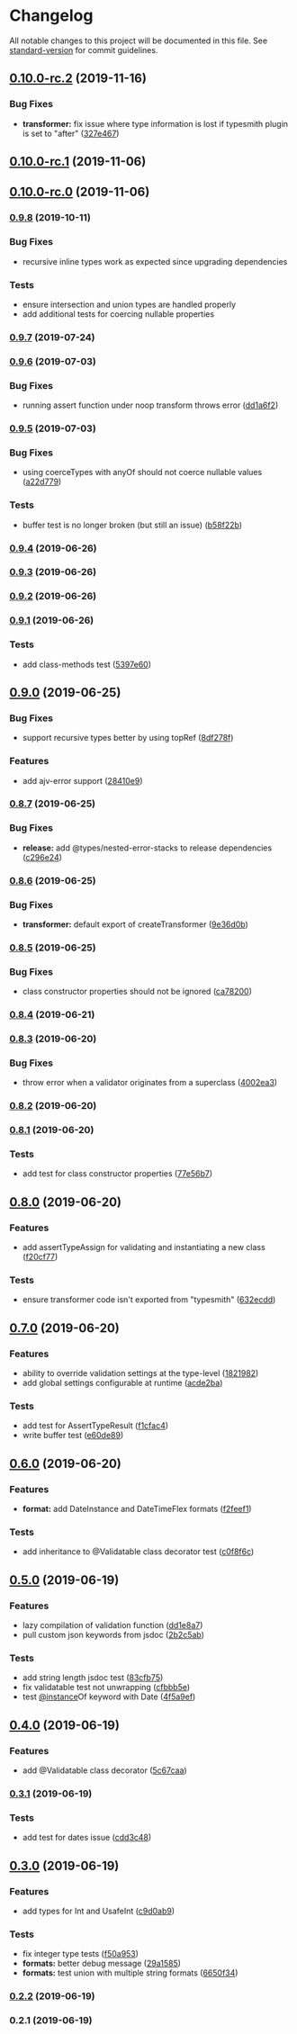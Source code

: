 # Changelog

All notable changes to this project will be documented in this file. See [standard-version](https://github.com/conventional-changelog/standard-version) for commit guidelines.

## [0.10.0-rc.2](https://github.com/sparebytes/typesmith/compare/v0.10.0-rc.1...v0.10.0-rc.2) (2019-11-16)


### Bug Fixes

* **transformer:** fix issue where type information is lost if typesmith plugin is set to "after" ([327e467](https://github.com/sparebytes/typesmith/commit/327e46797b592308287568b3f4fa5d15962109c2))

## [0.10.0-rc.1](https://github.com/sparebytes/typesmith/compare/v0.10.0-rc.0...v0.10.0-rc.1) (2019-11-06)

## [0.10.0-rc.0](https://github.com/sparebytes/typesmith/compare/v0.9.8...v0.10.0-rc.0) (2019-11-06)

### [0.9.8](https://github.com/sparebytes/typesmith/compare/v0.9.7...v0.9.8) (2019-10-11)


### Bug Fixes

* recursive inline types work as expected since upgrading dependencies


### Tests

* ensure intersection and union types are handled properly
* add additional tests for coercing nullable properties



### [0.9.7](https://github.com/sparebytes/typesmith/compare/v0.9.6...v0.9.7) (2019-07-24)



### [0.9.6](https://github.com/sparebytes/typesmith/compare/v0.9.5...v0.9.6) (2019-07-03)


### Bug Fixes

* running assert function under noop transform throws error ([dd1a6f2](https://github.com/sparebytes/typesmith/commit/dd1a6f2))



### [0.9.5](https://github.com/sparebytes/typesmith/compare/v0.9.4...v0.9.5) (2019-07-03)


### Bug Fixes

* using coerceTypes with anyOf should not coerce nullable values ([a22d779](https://github.com/sparebytes/typesmith/commit/a22d779))


### Tests

* buffer test is no longer broken (but still an issue) ([b58f22b](https://github.com/sparebytes/typesmith/commit/b58f22b))



### [0.9.4](https://github.com/sparebytes/typesmith/compare/v0.9.3...v0.9.4) (2019-06-26)



### [0.9.3](https://github.com/sparebytes/typesmith/compare/v0.9.2...v0.9.3) (2019-06-26)



### [0.9.2](https://github.com/sparebytes/typesmith/compare/v0.9.1...v0.9.2) (2019-06-26)



### [0.9.1](https://github.com/sparebytes/typesmith/compare/v0.9.0...v0.9.1) (2019-06-26)


### Tests

* add class-methods test ([5397e60](https://github.com/sparebytes/typesmith/commit/5397e60))



## [0.9.0](https://github.com/sparebytes/typesmith/compare/v0.8.7...v0.9.0) (2019-06-25)


### Bug Fixes

* support recursive types better by using topRef ([8df278f](https://github.com/sparebytes/typesmith/commit/8df278f))


### Features

* add ajv-error support ([28410e9](https://github.com/sparebytes/typesmith/commit/28410e9))



### [0.8.7](https://github.com/sparebytes/typesmith/compare/v0.8.6...v0.8.7) (2019-06-25)


### Bug Fixes

* **release:** add @types/nested-error-stacks to release dependencies ([c296e24](https://github.com/sparebytes/typesmith/commit/c296e24))



### [0.8.6](https://github.com/sparebytes/typesmith/compare/v0.8.5...v0.8.6) (2019-06-25)


### Bug Fixes

* **transformer:** default export of createTransformer ([9e36d0b](https://github.com/sparebytes/typesmith/commit/9e36d0b))



### [0.8.5](https://github.com/sparebytes/typesmith/compare/v0.8.4...v0.8.5) (2019-06-25)


### Bug Fixes

* class constructor properties should not be ignored ([ca78200](https://github.com/sparebytes/typesmith/commit/ca78200))



### [0.8.4](https://github.com/sparebytes/typesmith/compare/v0.8.3...v0.8.4) (2019-06-21)



### [0.8.3](https://github.com/sparebytes/typesmith/compare/v0.8.2...v0.8.3) (2019-06-20)


### Bug Fixes

* throw error when a validator originates from a superclass ([4002ea3](https://github.com/sparebytes/typesmith/commit/4002ea3))



### [0.8.2](https://github.com/sparebytes/typesmith/compare/v0.8.1...v0.8.2) (2019-06-20)



### [0.8.1](https://github.com/sparebytes/typesmith/compare/v0.8.0...v0.8.1) (2019-06-20)


### Tests

* add test for class constructor properties ([77e56b7](https://github.com/sparebytes/typesmith/commit/77e56b7))



## [0.8.0](https://github.com/sparebytes/typesmith/compare/v0.7.0...v0.8.0) (2019-06-20)


### Features

* add assertTypeAssign for validating and instantiating a new class ([f20cf77](https://github.com/sparebytes/typesmith/commit/f20cf77))


### Tests

* ensure transformer code isn't exported from "typesmith" ([632ecdd](https://github.com/sparebytes/typesmith/commit/632ecdd))



## [0.7.0](https://github.com/sparebytes/typesmith/compare/v0.6.0...v0.7.0) (2019-06-20)


### Features

* ability to override validation settings at the type-level ([1821982](https://github.com/sparebytes/typesmith/commit/1821982))
* add global settings configurable at runtime ([acde2ba](https://github.com/sparebytes/typesmith/commit/acde2ba))


### Tests

* add test for AssertTypeResult ([f1cfac4](https://github.com/sparebytes/typesmith/commit/f1cfac4))
* write buffer test ([e60de89](https://github.com/sparebytes/typesmith/commit/e60de89))



## [0.6.0](https://github.com/sparebytes/typesmith/compare/v0.5.0...v0.6.0) (2019-06-20)


### Features

* **format:** add DateInstance and DateTimeFlex formats ([f2feef1](https://github.com/sparebytes/typesmith/commit/f2feef1))


### Tests

* add inheritance to @Validatable class decorator test ([c0f8f6c](https://github.com/sparebytes/typesmith/commit/c0f8f6c))



## [0.5.0](https://github.com/sparebytes/typesmith/compare/v0.4.0...v0.5.0) (2019-06-19)


### Features

* lazy compilation of validation function ([dd1e8a7](https://github.com/sparebytes/typesmith/commit/dd1e8a7))
* pull custom json keywords from jsdoc ([2b2c5ab](https://github.com/sparebytes/typesmith/commit/2b2c5ab))


### Tests

* add string length jsdoc test ([83cfb75](https://github.com/sparebytes/typesmith/commit/83cfb75))
* fix validatable test not unwrapping ([cfbbb5e](https://github.com/sparebytes/typesmith/commit/cfbbb5e))
* test [@instance](https://github.com/instance)Of keyword with Date ([4f5a9ef](https://github.com/sparebytes/typesmith/commit/4f5a9ef))



## [0.4.0](https://github.com/sparebytes/typesmith/compare/v0.3.1...v0.4.0) (2019-06-19)


### Features

* add @Validatable class decorator ([5c67caa](https://github.com/sparebytes/typesmith/commit/5c67caa))



### [0.3.1](https://github.com/sparebytes/typesmith/compare/v0.3.0...v0.3.1) (2019-06-19)


### Tests

* add test for dates issue ([cdd3c48](https://github.com/sparebytes/typesmith/commit/cdd3c48))



## [0.3.0](https://github.com/sparebytes/typesmith/compare/v0.2.2...v0.3.0) (2019-06-19)


### Features

* add types for Int and UsafeInt ([c9d0ab9](https://github.com/sparebytes/typesmith/commit/c9d0ab9))


### Tests

* fix integer type tests ([f50a953](https://github.com/sparebytes/typesmith/commit/f50a953))
* **formats:** better debug message ([29a1585](https://github.com/sparebytes/typesmith/commit/29a1585))
* **formats:** test union with multiple string formats ([6650f34](https://github.com/sparebytes/typesmith/commit/6650f34))



### [0.2.2](https://github.com/sparebytes/typesmith/compare/v0.2.1...v0.2.2) (2019-06-19)



### 0.2.1 (2019-06-19)
